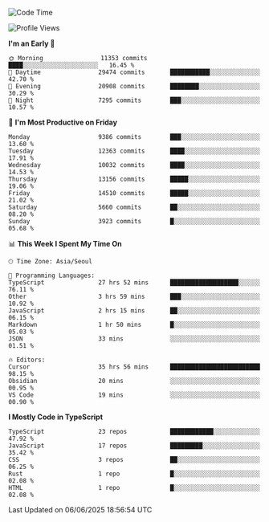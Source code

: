 <!--START_SECTION:waka-->
![Code Time](http://img.shields.io/badge/Code%20Time-7%2C818%20hrs%2024%20mins-blue)

![Profile Views](http://img.shields.io/badge/Profile%20Views-12-blue)

**I'm an Early 🐤** 

```text
🌞 Morning                11353 commits       ████░░░░░░░░░░░░░░░░░░░░░   16.45 % 
🌆 Daytime                29474 commits       ███████████░░░░░░░░░░░░░░   42.70 % 
🌃 Evening                20908 commits       ████████░░░░░░░░░░░░░░░░░   30.29 % 
🌙 Night                  7295 commits        ███░░░░░░░░░░░░░░░░░░░░░░   10.57 % 
```
📅 **I'm Most Productive on Friday** 

```text
Monday                   9386 commits        ███░░░░░░░░░░░░░░░░░░░░░░   13.60 % 
Tuesday                  12363 commits       ████░░░░░░░░░░░░░░░░░░░░░   17.91 % 
Wednesday                10032 commits       ████░░░░░░░░░░░░░░░░░░░░░   14.53 % 
Thursday                 13156 commits       █████░░░░░░░░░░░░░░░░░░░░   19.06 % 
Friday                   14510 commits       █████░░░░░░░░░░░░░░░░░░░░   21.02 % 
Saturday                 5660 commits        ██░░░░░░░░░░░░░░░░░░░░░░░   08.20 % 
Sunday                   3923 commits        █░░░░░░░░░░░░░░░░░░░░░░░░   05.68 % 
```


📊 **This Week I Spent My Time On** 

```text
🕑︎ Time Zone: Asia/Seoul

💬 Programming Languages: 
TypeScript               27 hrs 52 mins      ███████████████████░░░░░░   76.11 % 
Other                    3 hrs 59 mins       ███░░░░░░░░░░░░░░░░░░░░░░   10.92 % 
JavaScript               2 hrs 15 mins       ██░░░░░░░░░░░░░░░░░░░░░░░   06.15 % 
Markdown                 1 hr 50 mins        █░░░░░░░░░░░░░░░░░░░░░░░░   05.03 % 
JSON                     33 mins             ░░░░░░░░░░░░░░░░░░░░░░░░░   01.51 % 

🔥 Editors: 
Cursor                   35 hrs 56 mins      █████████████████████████   98.15 % 
Obsidian                 20 mins             ░░░░░░░░░░░░░░░░░░░░░░░░░   00.95 % 
VS Code                  19 mins             ░░░░░░░░░░░░░░░░░░░░░░░░░   00.90 % 
```

**I Mostly Code in TypeScript** 

```text
TypeScript               23 repos            ████████████░░░░░░░░░░░░░   47.92 % 
JavaScript               17 repos            █████████░░░░░░░░░░░░░░░░   35.42 % 
CSS                      3 repos             ██░░░░░░░░░░░░░░░░░░░░░░░   06.25 % 
Rust                     1 repo              █░░░░░░░░░░░░░░░░░░░░░░░░   02.08 % 
HTML                     1 repo              █░░░░░░░░░░░░░░░░░░░░░░░░   02.08 % 
```




 Last Updated on 06/06/2025 18:56:54 UTC
<!--END_SECTION:waka-->
